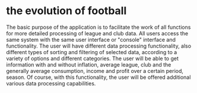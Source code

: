 # the evolution of football
The basic purpose of the application is to facilitate the work of all functions for more detailed processing of league and club data.
All users access the same system with the same user interface or "console" interface and functionality.
The user will have different data processing functionality, also different types of sorting
and filtering of selected data, according to a variety of options and different categories.
The user will be able to get information with and without inflation, average league, club
and the generally average consumption, income and profit over a certain period, season.
Of course, with this functionality, the user will be offered additional various data processing capabilities.
